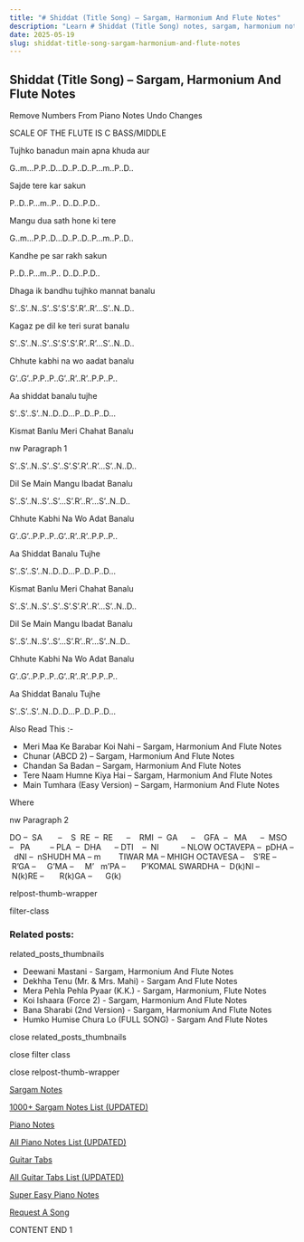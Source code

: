 ```yaml
---
title: "# Shiddat (Title Song) – Sargam, Harmonium And Flute Notes"
description: "Learn # Shiddat (Title Song) notes, sargam, harmonium notations and flute notes. Easy step-by-step tutorial for beginners."
date: 2025-05-19
slug: shiddat-title-song-sargam-harmonium-and-flute-notes
---
```


## Shiddat (Title Song) – Sargam, Harmonium And Flute Notes

Remove Numbers From Piano Notes
Undo Changes

SCALE OF THE FLUTE IS C BASS/MIDDLE

Tujhko banadun main apna khuda aur

G..m…P.P..D…D..P..D..P…m..P..D..

Sajde tere kar sakun

P..D..P…m..P.. D..D..P.D..

Mangu dua sath hone ki tere

G..m…P.P..D…D..P..D..P…m..P..D..

Kandhe pe sar rakh sakun

P..D..P…m..P.. D..D..P.D..

Dhaga ik bandhu tujhko mannat banalu

S’..S’..N..S’..S’.S’.S’.R’..R’…S’..N..D..

Kagaz pe dil ke teri surat banalu

S’..S’..N..S’..S’.S’.S’.R’..R’…S’..N..D..

Chhute kabhi na wo aadat banalu

G’..G’..P.P..P..G’..R’..R’..P.P..P..

Aa shiddat banalu tujhe

S’..S’..S’..N..D..D…P..D..P..D…

Kismat Banlu Meri Chahat Banalu

nw Paragraph 1

S’..S’..N..S’..S’..S’.S’.R’..R’…S’..N..D..

Dil Se Main Mangu Ibadat Banalu

S’..S’..N..S’..S’…S’.R’..R’…S’..N..D..

Chhute Kabhi Na Wo Adat Banalu

G’..G’..P.P..P..G’..R’..R’..P.P..P..

Aa Shiddat Banalu Tujhe

S’..S’..S’..N..D..D…P..D..P..D…

Kismat Banlu Meri Chahat Banalu

S’..S’..N..S’..S’..S’.S’.R’..R’…S’..N..D..

Dil Se Main Mangu Ibadat Banalu

S’..S’..N..S’..S’…S’.R’..R’…S’..N..D..

Chhute Kabhi Na Wo Adat Banalu

G’..G’..P.P..P..G’..R’..R’..P.P..P..

Aa Shiddat Banalu Tujhe

S’..S’..S’..N..D..D…P..D..P..D…

Also Read This :-

* Meri Maa Ke Barabar Koi Nahi – Sargam, Harmonium And Flute Notes
* Chunar (ABCD 2) – Sargam, Harmonium And Flute Notes
* Chandan Sa Badan – Sargam, Harmonium And Flute Notes
* Tere Naam Humne Kiya Hai – Sargam, Harmonium And Flute Notes
* Main Tumhara (Easy Version) – Sargam, Harmonium And Flute Notes

Where

nw Paragraph 2

DO –  SA       –    S  RE  –  RE      –    RMI  –  GA      –    GFA  –   MA      –  MSO  –   PA         – PLA  –  DHA      – DTI    –  NI          – NLOW OCTAVEPA –  pDHA –  dNI –  nSHUDH MA – m        TIWAR MA – MHIGH OCTAVESA –    S’RE –     R’GA –     G’MA –     M’   m’PA –       P’KOMAL SWARDHA –  D(k)NI –       N(k)RE –       R(k)GA –      G(k)

relpost-thumb-wrapper

filter-class

### Related posts:

related_posts_thumbnails

* Deewani Mastani - Sargam, Harmonium And Flute Notes
* Dekhha Tenu (Mr. & Mrs. Mahi) - Sargam And Flute Notes
* Mera Pehla Pehla Pyaar (K.K.) - Sargam, Harmonium, Flute Notes
* Koi Ishaara (Force 2) - Sargam, Harmonium And Flute Notes
* Bana Sharabi (2nd Version) - Sargam, Harmonium And Flute Notes
* Humko Humise Chura Lo (FULL SONG) - Sargam And Flute Notes

close related_posts_thumbnails

close filter class

close relpost-thumb-wrapper

[Sargam Notes](https://www.notationsworld.com/sargam-notes.html)

[1000+ Sargam Notes List (UPDATED)](https://www.notationsworld.com/all-songs-list-sargam-notes.html)

[Piano Notes](https://www.notationsworld.com/piano-notes.html)

[All Piano Notes List (UPDATED)](https://www.notationsworld.com/all-songs-list-piano-notes.html)

[Guitar Tabs](https://www.notationsworld.com/guitar-tabs.html)

[All Guitar Tabs List (UPDATED)](https://www.notationsworld.com/all-songs-list-guitar-tabs.html)

[Super Easy Piano Notes](https://studywall.in/)

[Request A Song](https://www.notationsworld.com/request-a-song.html)

CONTENT END 1

